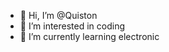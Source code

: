 - 👋 Hi, I’m @Quiston
- 👀 I’m interested in coding
- 🌱 I’m currently learning electronic

<!---
Quiston/Quiston is a ✨ special ✨ repository because its `README.md` (this file) appears on your GitHub profile.
You can click the Preview link to take a look at your changes.
--->
